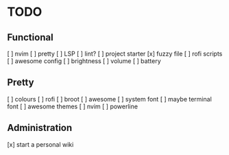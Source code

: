 # TODO

## Functional
  [ ] nvim
    [ ] pretty
    [ ] LSP
    [ ] lint?
    [ ] project starter
    [x] fuzzy file
  [ ] rofi scripts
  [ ] awesome config
  [ ] brightness
  [ ] volume
  [ ] battery

## Pretty
  [ ] colours
      [ ] rofi
      [ ] broot
      [ ] awesome
  [ ] system font
  [ ] maybe terminal font
  [ ] awesome themes
  [ ] nvim
    [ ] powerline

## Administration
  [x] start a personal wiki
